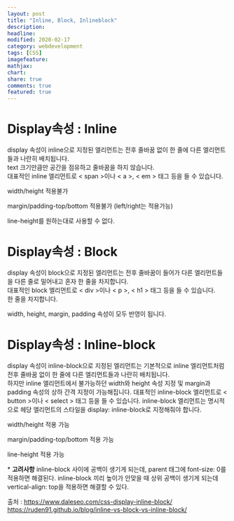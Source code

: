 ```yaml
---
layout: post
title: "Inline, Block, Inlineblock"
description:
headline:
modified: 2020-02-17
category: webdevelopment
tags: [CSS]
imagefeature:
mathjax:
chart:
share: true
comments: true
featured: true
---
```


# Display속성 : Inline

display 속성이 inline으로 지정된 엘리먼트는 전후 줄바꿈 없이 한 줄에 다른 엘리먼트들과 나란히 배치됩니다.  
text 크기만큼만 공간을 점유하고 줄바꿈을 하지 않습니다.  
대표적인 inline 엘리먼트로 <span class="orange">< span ></span>이나 <span class="orange">< a ></span>, <span class="orange">< em ></span> 태그 등을 들 수 있습니다.

<span class="blackbox">width/height 적용불가</span>

<span class="blackbox">margin/padding-top/bottom 적용불가 (left/right는 적용가능)</span>

<span class="blackbox">line-height를 원하는대로 사용할 수 없다.</span>

# Display속성 : Block

display 속성이 block으로 지정된 엘리먼트는 전후 줄바꿈이 들어가 다른 엘리먼트들을 다른 줄로 밀어내고 혼자 한 줄을 차지합니다.  
대표적인 block 엘리먼트로 <span class="orange">< div ></span>이나 <span class="orange">< p ></span>, <span class="orange">< h1 ></span> 태그 등을 들 수 있습니다.  
<span class="blackbox">한 줄을 차지합니다.</span>

<span class="blackbox">width, height, margin, padding 속성이 모두 반영이 됩니다.</span>

# Display속성 : Inline-block

display 속성이 inline-block으로 지정된 엘리먼트는 기본적으로 inline 엘리먼트처럼 전후 줄바꿈 없이 한 줄에 다른 엘리먼트들과 나란히 배치됩니다.  
하지만 inline 엘리먼트에서 불가능하던 width와 height 속성 지정 및 margin과 padding 속성의 상하 간격 지정이 가능해집니다.
대표적인 inline-block 엘리먼트로 <span class="orange">< button ></span>이나 <span class="orange">< select ></span> 태그 등을 들 수 있습니다.
inline-block 엘리먼트는 명시적으로 헤당 엘리먼트의 스타일을 display: inline-block로 지정해줘야 합니다.

<span class="blackbox">width/height 적용 가능</span>

<span class="blackbox">margin/padding-top/bottom 적용 가능</span>

<span class="blackbox">line-height 적용 가능</span>

\* **고려사항**
inline-block 사이에 공백이 생기게 되는데, parent 태그에 font-size: 0를 적용하면 해결된다.
inline-block 끼리 높이가 안맞을 때 상위 공백이 생기게 되는데 vertical-align: top을 적용하면 해결할 수 있다.

출처 : <https://www.daleseo.com/css-display-inline-block/>
<https://ruden91.github.io/blog/inline-vs-block-vs-inline-block/>
